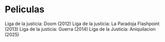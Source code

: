 # Peliculas
Liga de la justicia: Doom (2012)
Liga de la justicia: La Paradoja Flashpoint (2013)
Liga de la justicia: Guerra (2014)
Liga de la Justicia: Aniquilacion (2025)